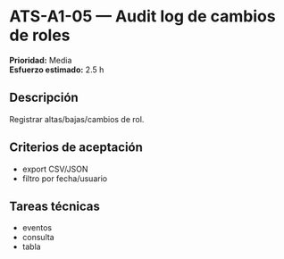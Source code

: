 # ATS-A1-05 — Audit log de cambios de roles

**Prioridad:** Media  
**Esfuerzo estimado:** 2.5 h

## Descripción
Registrar altas/bajas/cambios de rol.

## Criterios de aceptación
- export CSV/JSON
- filtro por fecha/usuario

## Tareas técnicas
- eventos
- consulta
- tabla

